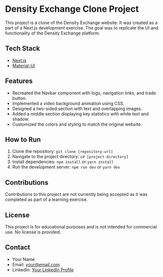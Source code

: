 # Density Exchange Clone Project

This project is a clone of the Density Exchange website. It was created as a part of a Next.js development exercise. The goal was to replicate the UI and functionality of the Density Exchange platform.

## Tech Stack

- [Next.js](https://nextjs.org/)
- [Material-UI](https://mui.com/)

## Features

- Recreated the Navbar component with logo, navigation links, and trade button.
- Implemented a video background animation using CSS.
- Designed a two-sided section with text and overlapping images.
- Added a middle section displaying key statistics with white text and shadow.
- Customized the colors and styling to match the original website.

## How to Run

1. Clone the repository: `git clone [repository-url]`
2. Navigate to the project directory: `cd [project-directory]`
3. Install dependencies: `npm install` or `yarn install`
4. Run the development server: `npm run dev` or `yarn dev`

## Contributions

Contributions to this project are not currently being accepted as it was completed as part of a learning exercise.

## License

This project is for educational purposes and is not intended for commercial use. No license is provided.

## Contact

- Your Name
- Email: your@email.com
- LinkedIn: [Your LinkedIn Profile](https://www.linkedin.com/in/your-profile/)
